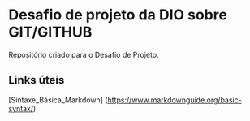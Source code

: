 # Desafio de projeto da DIO sobre GIT/GITHUB
Repositório criado para o Desafio de Projeto.

## Links úteis
[Sintaxe_Básica_Markdown] (https://www.markdownguide.org/basic-syntax/) 
